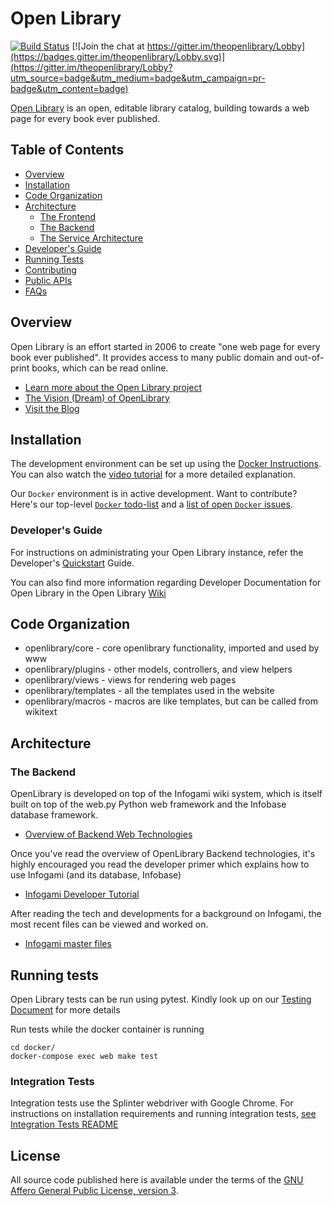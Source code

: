 # Open Library

[![Build Status](https://travis-ci.org/internetarchive/openlibrary.svg?branch=master)](https://travis-ci.org/internetarchive/openlibrary) [![Join the chat at https://gitter.im/theopenlibrary/Lobby](https://badges.gitter.im/theopenlibrary/Lobby.svg)](https://gitter.im/theopenlibrary/Lobby?utm_source=badge&utm_medium=badge&utm_campaign=pr-badge&utm_content=badge)

[Open Library](https://openlibrary.org) is an open, editable library catalog, building towards a web page for every book ever published.

## Table of Contents
   - [Overview](#overview)
   - [Installation](#installation)
   - [Code Organization](#code-organization)
   - [Architecture](#architecture)
     - [The Frontend](https://github.com/internetarchive/openlibrary/wiki/Frontend-Guide)
     - [The Backend](#the-backend)
     - [The Service Architecture](https://github.com/internetarchive/openlibrary/wiki/Production-Service-Architecture)
   - [Developer's Guide](#developers-guide)
   - [Running Tests](#running-tests)
   - [Contributing](CONTRIBUTING.md)
   - [Public APIs](https://openlibrary.org/developers/api)
   - [FAQs](https://openlibrary.org/help/faq)

## Overview

Open Library is an effort started in 2006 to create "one web page for every book ever published". It provides access to many public domain and out-of-print books, which can be read online.

- [Learn more about the Open Library project](https://openlibrary.org/about)
- [The Vision (Dream) of OpenLibrary](https://openlibrary.org/about/vision)
- [Visit the Blog](http://blog.openlibrary.org)

## Installation

The development environment can be set up using the [Docker Instructions](https://github.com/internetarchive/openlibrary/blob/master/docker/README.md). You can also watch the [video tutorial](https://archive.org/embed/openlibrary-developer-docs/zoom_0.mp4?autoplay=1&start=2) for a more detailed explanation.

Our `Docker` environment is in active development. Want to contribute? Here's our top-level [`Docker` todo-list](https://github.com/internetarchive/openlibrary/issues/1067) and a [list of open `Docker` issues](https://github.com/internetarchive/openlibrary/issues?utf8=%E2%9C%93&q=is%3Aissue+is%3Aopen+label%3Adocker).

### Developer's Guide

For instructions on administrating your Open Library instance, refer the Developer's [Quickstart](https://github.com/internetarchive/openlibrary/wiki/Getting-Started) Guide. 

You can also find more information regarding Developer Documentation for Open Library in the Open Library [Wiki](https://github.com/internetarchive/openlibrary/wiki/)

## Code Organization

* openlibrary/core - core openlibrary functionality, imported and used by www
* openlibrary/plugins - other models, controllers, and view helpers
* openlibrary/views - views for rendering web pages
* openlibrary/templates - all the templates used in the website
* openlibrary/macros - macros are like templates, but can be called from wikitext

## Architecture

### The Backend

OpenLibrary is developed on top of the Infogami wiki system, which is itself built on top of the web.py Python web framework and the Infobase database framework. 

- [Overview of Backend Web Technologies](https://openlibrary.org/about/tech)

Once you've read the overview of OpenLibrary Backend technologies, it's highly encouraged you read the developer primer which explains how to use Infogami (and its database, Infobase)

- [Infogami Developer Tutorial](https://openlibrary.org/dev/docs/infogami)

After reading the tech and developments for a background on Infogami, the most recent files can be viewed and worked on.

- [Infogami master files](https://github.com/internetarchive/infogami)

## Running tests

Open Library tests can be run using pytest. Kindly look up on our [Testing Document](https://github.com/internetarchive/openlibrary/wiki/Testing) for more details

Run tests while the docker container is running

```
cd docker/
docker-compose exec web make test
```

### Integration Tests

Integration tests use the Splinter webdriver with Google Chrome. For instructions on installation requirements and running integration tests, [see Integration Tests README](tests/integration/README.md)

## License

All source code published here is available under the terms of the [GNU Affero General Public License, version 3](https://www.gnu.org/licenses/agpl-3.0.html).
